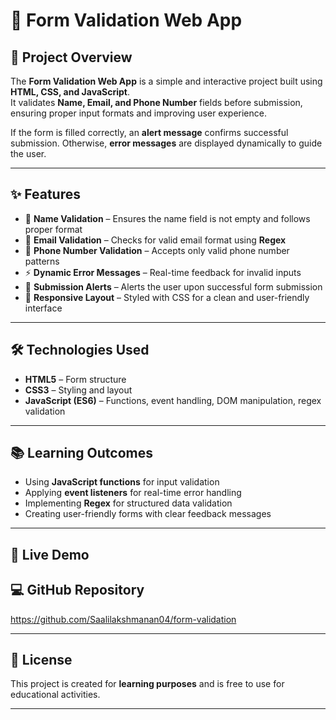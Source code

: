 
# 📝 Form Validation Web App

## 📌 Project Overview
The **Form Validation Web App** is a simple and interactive project built using **HTML, CSS, and JavaScript**.  
It validates **Name, Email, and Phone Number** fields before submission, ensuring proper input formats and improving user experience.  

If the form is filled correctly, an **alert message** confirms successful submission. Otherwise, **error messages** are displayed dynamically to guide the user.

---

## ✨ Features
- 🧑 **Name Validation** – Ensures the name field is not empty and follows proper format  
- 📧 **Email Validation** – Checks for valid email format using **Regex**  
- 📱 **Phone Number Validation** – Accepts only valid phone number patterns  
- ⚡ **Dynamic Error Messages** – Real-time feedback for invalid inputs  
- 🚨 **Submission Alerts** – Alerts the user upon successful form submission  
- 🎨 **Responsive Layout** – Styled with CSS for a clean and user-friendly interface  

---

## 🛠️ Technologies Used
- **HTML5** – Form structure  
- **CSS3** – Styling and layout  
- **JavaScript (ES6)** – Functions, event handling, DOM manipulation, regex validation  

---

## 📚 Learning Outcomes
- Using **JavaScript functions** for input validation  
- Applying **event listeners** for real-time error handling  
- Implementing **Regex** for structured data validation  
- Creating user-friendly forms with clear feedback messages  

---

## 🚀 Live Demo



## 💻 GitHub Repository
https://github.com/Saalilakshmanan04/form-validation


---

## 📄 License
This project is created for **learning purposes** and is free to use for educational activities.  

---
